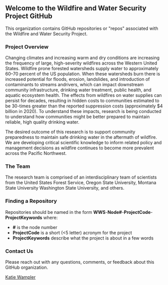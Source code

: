 ## Welcome to the Wildfire and Water Security Project GitHub

This organization contains GitHub repositories or "repos" associated with the Wildfire and Water Security Project. 

### Project Overview 
Changing climates and increasing warm and dry conditions are increasing the frequency of large, high-severity wildfires across the Western United States. Wildfire prone forested watersheds supply water to approximately 60–70 percent of the US population. When these watersheds burn there is increased potential for floods, erosion, landslides, and introduction of contaminants to streams andrivers, which can impact downstream community infrastructure, drinking water treatment, public health, and aquatic ecosystem health. The effects from wildfires on water supplies can persist for
decades, resulting in hidden costs to communities estimated to be 30-times greater than the reported suppression costs (approximately $4 billion in 2020). To understand these impacts, research is being conducted to understand how communities might be better prepared to maintain reliable, high quality drinking water. 

The desired outcome of this research is to support community preparedness to maintain safe drinking water in the aftermath of wildfire. We are developing critical scientific knowledge to inform related policy and management decisions as wildfire continues to become more prevalent across the Pacific Northwest.

### The Team 
The research team is comprised of an interdisciplinary team of scientists from the United States Forest Service, Oregon State University, Montana State University Washington State University, and others. 

### Finding a Repository 
Repositories should be named in the form **WWS**-**Node#**-**ProjectCode**-**ProjectKeywords** where:
-   **\#** is the node number
-   **ProjectCode** is a short (\<5 letter) acronym for the project
-   **ProjectKeywords** describe what the project is about in a few words

### Contact Us 
Please reach out with any questions, comments, or feedback about this GitHub organization.

[Katie Wampler](katie.wampler@oregonstate.edu)

<!--
**Here are some ideas to get you started:**

🙋‍♀️ A short introduction - what is your organization all about?
🌈 Contribution guidelines - how can the community get involved?
👩‍💻 Useful resources - where can the community find your docs? Is there anything else the community should know?
🍿 Fun facts - what does your team eat for breakfast?
🧙 Remember, you can do mighty things with the power of [Markdown](https://docs.github.com/github/writing-on-github/getting-started-with-writing-and-formatting-on-github/basic-writing-and-formatting-syntax)
-->
